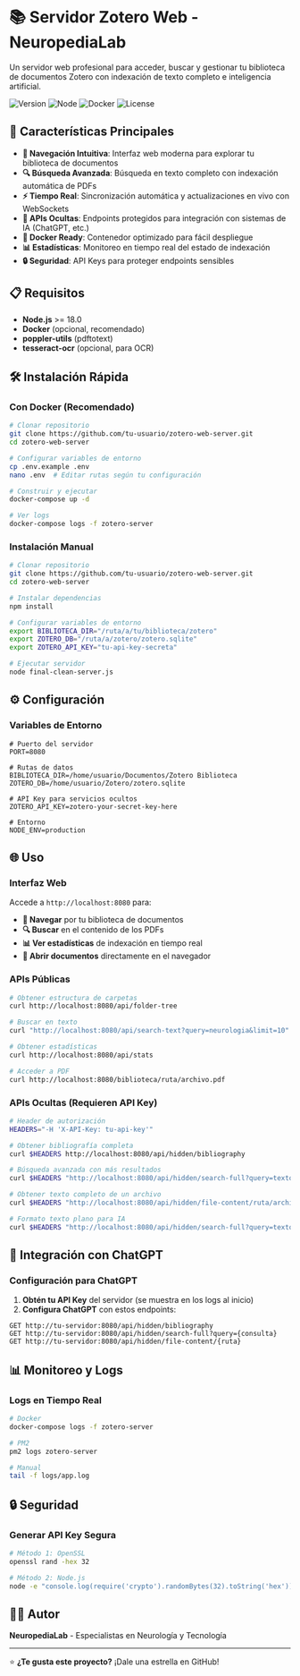 # 📚 Servidor Zotero Web - NeuropediaLab

Un servidor web profesional para acceder, buscar y gestionar tu biblioteca de documentos Zotero con indexación de texto completo e inteligencia artificial.

![Version](https://img.shields.io/badge/version-2.0-blue.svg)
![Node](https://img.shields.io/badge/node-%3E%3D18.0-brightgreen.svg)
![Docker](https://img.shields.io/badge/docker-ready-blue.svg)
![License](https://img.shields.io/badge/license-MIT-green.svg)

## 🚀 Características Principales

- **📁 Navegación Intuitiva**: Interfaz web moderna para explorar tu biblioteca de documentos
- **🔍 Búsqueda Avanzada**: Búsqueda en texto completo con indexación automática de PDFs
- **⚡ Tiempo Real**: Sincronización automática y actualizaciones en vivo con WebSockets
- **🤖 APIs Ocultas**: Endpoints protegidos para integración con sistemas de IA (ChatGPT, etc.)
- **🐳 Docker Ready**: Contenedor optimizado para fácil despliegue
- **📊 Estadísticas**: Monitoreo en tiempo real del estado de indexación
- **🔒 Seguridad**: API Keys para proteger endpoints sensibles

## 📋 Requisitos

- **Node.js** >= 18.0
- **Docker** (opcional, recomendado)
- **poppler-utils** (pdftotext)
- **tesseract-ocr** (opcional, para OCR)

## 🛠️ Instalación Rápida

### Con Docker (Recomendado)

```bash
# Clonar repositorio
git clone https://github.com/tu-usuario/zotero-web-server.git
cd zotero-web-server

# Configurar variables de entorno
cp .env.example .env
nano .env  # Editar rutas según tu configuración

# Construir y ejecutar
docker-compose up -d

# Ver logs
docker-compose logs -f zotero-server
```

### Instalación Manual

```bash
# Clonar repositorio
git clone https://github.com/tu-usuario/zotero-web-server.git
cd zotero-web-server

# Instalar dependencias
npm install

# Configurar variables de entorno
export BIBLIOTECA_DIR="/ruta/a/tu/biblioteca/zotero"
export ZOTERO_DB="/ruta/a/zotero/zotero.sqlite"
export ZOTERO_API_KEY="tu-api-key-secreta"

# Ejecutar servidor
node final-clean-server.js
```

## ⚙️ Configuración

### Variables de Entorno

```env
# Puerto del servidor
PORT=8080

# Rutas de datos
BIBLIOTECA_DIR=/home/usuario/Documentos/Zotero Biblioteca
ZOTERO_DB=/home/usuario/Zotero/zotero.sqlite

# API Key para servicios ocultos
ZOTERO_API_KEY=zotero-your-secret-key-here

# Entorno
NODE_ENV=production
```

## 🌐 Uso

### Interfaz Web

Accede a `http://localhost:8080` para:

- **📁 Navegar** por tu biblioteca de documentos
- **🔍 Buscar** en el contenido de los PDFs
- **📊 Ver estadísticas** de indexación en tiempo real
- **📄 Abrir documentos** directamente en el navegador

### APIs Públicas

```bash
# Obtener estructura de carpetas
curl http://localhost:8080/api/folder-tree

# Buscar en texto
curl "http://localhost:8080/api/search-text?query=neurologia&limit=10"

# Obtener estadísticas
curl http://localhost:8080/api/stats

# Acceder a PDF
curl http://localhost:8080/biblioteca/ruta/archivo.pdf
```

### APIs Ocultas (Requieren API Key)

```bash
# Header de autorización
HEADERS="-H 'X-API-Key: tu-api-key'"

# Obtener bibliografía completa
curl $HEADERS http://localhost:8080/api/hidden/bibliography

# Búsqueda avanzada con más resultados
curl $HEADERS "http://localhost:8080/api/hidden/search-full?query=texto&limit=100"

# Obtener texto completo de un archivo
curl $HEADERS "http://localhost:8080/api/hidden/file-content/ruta/archivo.pdf"

# Formato texto plano para IA
curl $HEADERS "http://localhost:8080/api/hidden/search-full?query=texto&format=text"
```

## 🤖 Integración con ChatGPT

### Configuración para ChatGPT

1. **Obtén tu API Key** del servidor (se muestra en los logs al inicio)
2. **Configura ChatGPT** con estos endpoints:

```
GET http://tu-servidor:8080/api/hidden/bibliography
GET http://tu-servidor:8080/api/hidden/search-full?query={consulta}
GET http://tu-servidor:8080/api/hidden/file-content/{ruta}
```

## 📊 Monitoreo y Logs

### Logs en Tiempo Real

```bash
# Docker
docker-compose logs -f zotero-server

# PM2
pm2 logs zotero-server

# Manual
tail -f logs/app.log
```

## 🔒 Seguridad

### Generar API Key Segura

```bash
# Método 1: OpenSSL
openssl rand -hex 32

# Método 2: Node.js
node -e "console.log(require('crypto').randomBytes(32).toString('hex'))"
```

## 👨‍⚕️ Autor

**NeuropediaLab** - Especialistas en Neurología y Tecnología

---

⭐ **¿Te gusta este proyecto?** ¡Dale una estrella en GitHub!